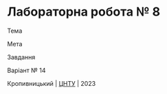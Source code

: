 ﻿# Лабораторна робота № 8

Тема

Мета

Завдання

Варіант № 14


Кропивницький | <a href="http://www.kntu.kr.ua/">ЦНТУ</a> | 2023
